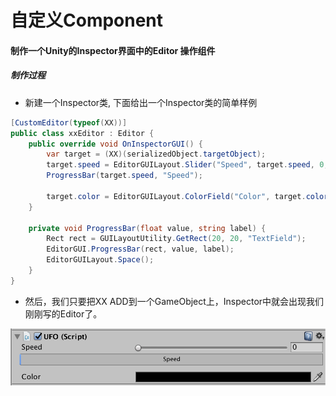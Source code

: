 # 自定义Component

#### 制作一个Unity的Inspector界面中的Editor 操作组件

##### 制作过程
* 新建一个Inspector类, 下面给出一个Inspector类的简单样例

```C#
[CustomEditor(typeof(XX))]
public class xxEditor : Editor {
	public override void OnInspectorGUI() {
		var target = (XX)(serializedObject.targetObject);
		target.speed = EditorGUILayout.Slider("Speed", target.speed, 0, 100);
		ProgressBar(target.speed, "Speed");

		target.color = EditorGUILayout.ColorField("Color", target.color);
	}

	private void ProgressBar(float value, string label) {
		Rect rect = GUILayoutUtility.GetRect(20, 20, "TextField");
		EditorGUI.ProgressBar(rect, value, label);
		EditorGUILayout.Space();
	}
}
```

* 然后，我们只要把XX ADD到一个GameObject上，Inspector中就会出现我们刚刚写的Editor了。

![editor](editor.png)



